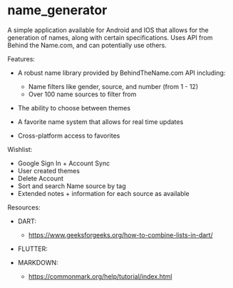 # name_generator

A simple application available for Android and IOS that allows for the generation of names, along with certain specifications.
Uses API from Behind the Name.com, and can potentially use others.

Features:
* A robust name library provided by BehindTheName.com API including:
    - Name filters like gender, source, and number (from 1 - 12)
    - Over 100 name sources to filter from

* The ability to choose between themes
* A favorite name system that allows for real time updates
* Cross-platform access to favorites

Wishlist:
* Google Sign In + Account Sync
* User created themes
* Delete Account
* Sort and search Name source by tag
* Extended notes + information for each source as available

Resources:
* DART:
    - https://www.geeksforgeeks.org/how-to-combine-lists-in-dart/

* FLUTTER:

* MARKDOWN:
    - https://commonmark.org/help/tutorial/index.html